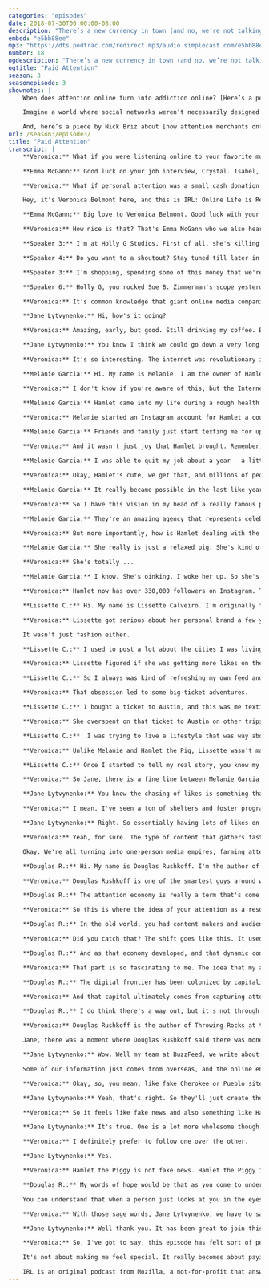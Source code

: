 ```yaml
---
categories: "episodes"
date: 2018-07-30T06:00:00-08:00
description: "There’s a new currency in town (and no, we’re not talking about Bitcoin). We’re talking about attention. In this episode of IRL, [Veronica Belmont](https://twitter.com/Veronica) and special guest [Jane Lytvynenko](https://twitter.com/JaneLytv) explore all the ways your attention has become worth money on social media. Meet [Hamlet the Piggy](https://www.instagram.com/hamlet_the_piggy/), an Instagram star who is helping her owner cope with epilepsy and also build a business; [Lisette Calveiro](https://www.instagram.com/lissettecalv/), whose quest for fame online left her spending beyond her means; and media theorist [Douglas Rushkoff](https://twitter.com/rushkoff), who discusses what’s behind the emerging attention economy."
embed: "e5bb88ee"
mp3: "https://dts.podtrac.com/redirect.mp3/audio.simplecast.com/e5bb88ee.mp3"
number: 18
ogdescription: "There’s a new currency in town (and no, we’re not talking about Bitcoin). We’re talking about attention."
ogtitle: "Paid Attention"
season: 3
seasonepisode: 3
shownotes: |
    When does attention online turn into addiction online? [Here’s a perspective from Mozilla’s Heather West](http://blog.mozilla.org/internetcitizen/2018/07/27/attention-addiction/).

    Imagine a world where social networks weren’t necessarily designed to capture your attention, but instead were built to benefit you and your community. [Here are some thoughts by Katharina Nocun](http://blog.mozilla.org/internetcitizen/2018/07/26/katharina-nocun-social-media-networks/) on what this would look like.

    And, here’s a piece by Nick Briz about [how attention merchants online use your digital fingerprints](http://blog.mozilla.org/internetcitizen/2018/07/26/this-is-your-digital-fingerprint/) to target you with content.
url: /season3/episode3/
title: "Paid Attention"
transcript: |
    **Veronica:** What if you were listening online to your favorite musician and then they gave you a shoutout? Not to all their fans, but to you, just you?

    **Emma McGann:** Good luck on your job interview, Crystal. Isabel, yes. (singing)

    **Veronica:** What if personal attention was a small cash donation away? Would you pay to be noticed? What's the price of someone else's attention? And, how much would you charge for yours?

    Hey, it's Veronica Belmont here, and this is IRL: Online Life is Real Life. This episode is all about the million little ways that your attention is being monetized. But wait, this isn't just another long read about a social media site cashing in on your likes for a gazillion dollars. It's actually all about you and me, about how we're all getting drawn into the same need for online attention.

    **Emma McGann:** Big love to Veronica Belmont. Good luck with your podcast.

    **Veronica:** How nice is that? That's Emma McGann who we also heard at the top of the show. She's a singer who uses something called YouNow. It's a platform where she can livestream performances whenever she feels like it, and fans can send her money in real time. She'll often do shoutouts like that when she receives a gift. It's part of an emerging economy of attention that let's broadcast jockeys make a living on sites, like YouNow or Twitch or Periscope by streaming their video diaries, their songs, or even just their meals. Point is, whatever content you're broadcasting, a live streaming celeb can earn real money — hundreds, thousands, even tens of thousands of dollars a week if they've captured enough attention.

    **Speaker 3:** I’m at Holly G Studios. First of all, she's killing it on-

    **Speaker 4:** Do you want to a shoutout? Stay tuned till later in the video to find out how you can get a shoutout from yours truly.

    **Speaker 3:** I’m shopping, spending some of this money that we're talking about. Hey, Courtney. We were talking about our Periscope plans. We got-

    **Speaker 6:** Holly G, you rocked Sue B. Zimmerman's scope yesterday. That was awesome. I love her Skype-

    **Veronica:** It's common knowledge that giant online media companies monetize the attention of their users. But what's less understood is how individuals are getting in on the game too. Call it trickle-down attention economics, if you're feeling fancy. I've got an awesome house guest here with me today to help explore all this. It's the wonderful Jane Lytvynenko. Jane is a writer over at BuzzFeed, so she knows a thing or two about what grabs people's attention. Hi, Jane.

    **Jane Lytvynenko:** Hi, how's it going?

    **Veronica:** Amazing, early, but good. Still drinking my coffee. But we're doing this podcast thing. So this drive to monetize views and likes is getting more and more personal these days, to the point where it's not just media companies but actually individuals thinking in terms of metrics and clicks and dollars. So, what are some of the more interesting or peculiar attention seekers that you've come across in your work?

    **Jane Lytvynenko:** You know I think we could go down a very long list in terms of attention seekers. But one of the most fascinating ones I found were Russian ones. Russian YouTube is notorious for its dashcam footage and weird quirks like that. But what I recently learned is that Russian YouTube is also big on monetizing attention, and specifically, a lot of men on Russian YouTube will accept payments in order to perform tasks. And this can be tasks like singing something badly and ranging all the way to the extreme, something like hurting yourself. And that's one of the ways that they earn money for a living. They purchase cars. They help pay for their bills. I think that is one of the most fascinating ways that I've seen the attention economy manifest.

    **Veronica:** It's so interesting. The internet was revolutionary in the way that it gave anyone with a computer and a webcam the opportunity to create things and share them with the world. But that wave of creativity has morphed into a tsunami of content. And all that content is searching for attention. That's a big shift.

    **Melanie Garcia:** Hi. My name is Melanie. I am the owner of Hamlet the Piggy.

    **Veronica:** I don't know if you're aware of this, but the Internet has a thing for cute animals. I mean, really, if you boiled the entire internet down to its purest essence, you'd end up with a cat GIF. And frankly, there are a lot of people pushing their adorable cats and dogs online. But Melanie Garcia was able to cut through the noise, because hey, Hamlet's a pig.

    **Melanie Garcia:** Hamlet came into my life during a rough health period. I have epilepsy, and in 2014 I had a really large amount of breakthrough seizures, where I had to move in with my parents so that they could help take care of me, because I couldn't do a lot independently. So that was a really depressing time for me. So, Hamlet was the perfect thing to cheer me up.

    **Veronica:** Melanie started an Instagram account for Hamlet a couple of days after she got her, because, honestly, how could you not?

    **Melanie Garcia:** Friends and family just start texting me for updates and asking more about Hamlet. They started tagging other friends and family, and it just kind of snowballed from there. Probably within like three months, she started growing followers anywhere from like 500 to 1,000 a day at some points, and that really surprised me that she could bring others so much joy just like she brought me.

    **Veronica:** And it wasn't just joy that Hamlet brought. Remember, in the trickle-down attention economy, 1,000 followers per day translates to ... Let's just stick a cash register sound effect in here somewhere.

    **Melanie Garcia:** I was able to quit my job about a year - a little over a year ago and focus completely on Hamlet. So I was inspired to do more content and do more videos and kind of share what her life is behind the scenes.

    **Veronica:** Okay, Hamlet's cute, we get that, and millions of people want to look at cute pigs doing cute things. But when did the money come in exactly?

    **Melanie Garcia:** It really became possible in the last like year to two years. I just started getting more and more emails of different companies that wanted to work with us and different opportunities and things. But also, Hamlet joined The Dog Agency.

    **Veronica:** So I have this vision in my head of a really famous pig getting miffed that she has to go to a dog agency. But anyway ...

    **Melanie Garcia:** They're an amazing agency that represents celebrity pets. And so, once Hamlet joined them, we started to get a lot more opportunities such as sponsored campaigns, and she was able to go to New York for PetCon. So that really boosted things.

    **Veronica:** But more importantly, how is Hamlet dealing with the limelight?

    **Melanie Garcia:** She really is just a relaxed pig. She's kind of lazy so she likes to be toted around whether it's in the stroller or in the car. I'd say she's pretty comfortable in clothes. I mean, you could see I post videos and she'll be wearing sunglasses and walking around with them, like no big deal. So she's pretty comfortable, I feel like in all of our posts. Hey Hamlet.

    **Veronica:** She's totally ...

    **Melanie Garcia:** I know. She's oinking. I woke her up. So she's doing the not-so-happy oinks.

    **Veronica:** Hamlet now has over 330,000 followers on Instagram. That'll do, pig. That'll do. Of course, the race for attention doesn't always end so well.

    **Lissette C.:** Hi. My name is Lissette Calveiro. I'm originally from Miami, but I live in New York City.

    **Veronica:** Lissette got serious about her personal brand a few years ago. She has about 36,000 followers on Instagram. But those followers came with a cost. I wanted to make sure I was posting at least one photo a day. But the photo had to be something interesting, so I had to create experiences for myself that created content. One easy way to describe that is with clothes. I found myself shopping way more than I needed to, just to kind of have new fashion photos each day.

    It wasn't just fashion either.

    **Lissette C.:** I used to post a lot about the cities I was living in or traveling and food, and I realized that I was getting more likes when I would post a photo of me in it. Then I realized, "Okay, so this is the kind of content people want to see more."

    **Veronica:** Lissette figured if she was getting more likes on the photo she was in, she'd have to put herself in more of these places she was posting about.

    **Lissette C.:** So I always was kind of refreshing my own feed and saying like, "I need to post some travel content. I need to put some food content. So I need to go eat brunch," and just kind of over-obsessing about gaining new followers.

    **Veronica:** That obsession led to some big-ticket adventures.

    **Lissette C.:** I bought a ticket to Austin, and this was me texting my friends saying, "Where should we go? What's an Instagram-able place?" I was judging cities by their Instagram worthiness, and we're like, "Let's go to Austin," and didn't even bother to check or care what the ticket should be.

    **Veronica:** She overspent on that ticket to Austin on other trips and clothes and brunches, all to make her Instagram feed more appealing. By the end of this spree, Lissette was $10,000 in debt.

    **Lissette C.:**  I was trying to live a lifestyle that was way above my budget just to kind of keep up with the pressures of social media.

    **Veronica:** Unlike Melanie and Hamlet the Pig, Lissette wasn't made by her quest for Instagram fame. She was nearly destroyed by it. Fortunately, she came around to a more authentic relationship with her followers.

    **Lissette C.:** Once I started to tell my real story, you know my Instagram account grew from the story because the people who wanted to follow me said was like, "Wow, someone who's being raw and someone who's not afraid to admit what they did wrong their failures as much as their successes."

    **Veronica:** So Jane, there is a fine line between Melanie Garcia's accidental success with Hamlet the Piggy and Lissette Calveiro's Instagram spending spree. How do you think the chasing of likes affects the kind of content we experience online? Or even the kind of stories you do at BuzzFeed?

    **Jane Lytvynenko:** You know the chasing of likes is something that everybody's after, right? Every fake news publisher, every Instagram star. One recent story, for example, that we did, talked about how dog shelters are now required to make the dogs that they're putting up for adoption look a lot cuter, because whether they have a good Instagram photo or not can mean the difference between life or death for that dog. If a dog looks cute, it gets adopted, and if it doesn't look cute, it won't.

    **Veronica:** I mean, I've seen a ton of shelters and foster programs on Instagram, and I can totally see why it might be difficult to get a dog adopted if its photo is not as cute as the others.

    **Jane Lytvynenko:** Right. So essentially having lots of likes on something puts it front of mind for somebody, and whether that's a good thing or a bad thing, it's hard to know. But the reality is that it's right there in front of us, and it's definitely affecting what type of information we're getting too.

    **Veronica:** Yeah, for sure. The type of content that gathers fast and copious likes is bound to obscure other important stuff. Content that might be more nuanced or subtle or complex.

    Okay. We're all turning into one-person media empires, farming attention the way past generations would farm a field of wheat. It's become a resource, not just for Vogue magazine and not just for Facebook. It's for all of us, but hold up. If we're getting all caught up in the race to monetize each other's attention, what's the big picture? How did attention become the same thing as dollar signs in the first place? Well we found just the person to give us that big picture view.

    **Douglas R.:** Hi. My name is Douglas Rushkoff. I'm the author of a bunch of books on media, technology, society, and economics.

    **Veronica:** Douglas Rushkoff is one of the smartest guys around when it comes to the internet and economic trends. If anyone can get to the bottom of this madness, it's him.

    **Douglas R.:** The attention economy is really a term that's come into more recent usage as a way of really articulating the fact that the only limits to the growth of internet companies is the amount of eyeball hours that human beings can spend glued to a particular piece of content. What early digital business people came to realize was that online real estate is infinite. They can keep building lots and lots and lots of websites. The territory expands forever. But they're limited by the number of hours that we can actually spend looking at and absorbing all of this stuff they're putting out there.

    **Veronica:** So this is where the idea of your attention as a resource comes from. The limited resource isn't a field that you could farm or the amount of oil in the ground or anything like that. It's the number of hours that humans actually have in a day. Our time, our attention becomes a resource. But, this next step is important. This is how the whole model changed.

    **Douglas R.:** In the old world, you had content makers and audiences. Then as content makers realized that they needed to get paid, they took on advertising. And once the content makers were being paid more by advertisers than they were by their viewers or their readers, then the landscape shifted. We moved into an attention economy where the content was really more about delivering eyeballs and viewers and audience to advertisers than content to audiences.

    **Veronica:** Did you catch that? The shift goes like this. It used to be about giving content to the audience and then it became about giving audiences to advertisers.

    **Douglas R.:** And as that economy developed, and that dynamic continued, a whole lot of other industries popped up, like data mining and demographics and psychographics and targeting. Because now that the consumers really were the product, you needed to understand who all these consumers were.

    **Veronica:** That part is so fascinating to me. The idea that my attention is worth more to this company than that company, and they can bid for my attention using algorithms just basically in the blink of an eye.

    **Douglas R.:** The digital frontier has been colonized by capitalism. All of the other effects are really just different ways of distracting us or numbing us from this essential reality. You know racism works today because there's good money in racism. Sexism works because there's good money in sexism. We're at the mercy of a market. Every company you talk to today is at the mercy of their shareholders. They are there to grow capital.

    **Veronica:** And that capital ultimately comes from capturing attention whether your giant company X or you're just a nice gal with an Instagram worthy pet who's trying to make the rent. But is that it then? We're just stuck in some big eyeball battle royal? Or can we imagine another option?

    **Douglas R.:** I do think there's a way out, but it's not through throwing more business at it. I think the way out is by understanding that there are ways of valuing human time and effort and energy and experience that don't have market metrics on them. You know that there's some things that the market just can't value appropriately.

    **Veronica:** Douglas Rushkoff is the author of Throwing Rocks at the Google Bus and the host of the Team Human podcast.

    Jane, there was a moment where Douglas Rushkoff said there was money in racism and sexism as kind of an explanation for why we see a lot of it online. Is it the same with the phenomenon like fake news? How does fake news fit into our current attention economy?

    **Jane Lytvynenko:** Wow. Well my team at BuzzFeed, we write about fake news a lot, and we write about hoaxes on the internet, and that has become one of the favorite scams of anybody who's trying to make some money overseas. In 2017, we did a huge project where we gathered just around 700 websites and analyzed two million Facebook posts with their associated pages. What we found is that it's true. Racism and sexism kind of does pay. We looked at publishers that ran both liberal partisan websites and blogs and conservative partisan websites and blogs at the exact same time because they were just looking to make money.

    Some of our information just comes from overseas, and the online environment that we've created right now is very, very conductive to that. For example, one of the biggest phenomena that we see on Facebook is Native American pages are almost exclusively run from places like Kosovo and Macedonia.

    **Veronica:** Okay, so, you mean, like fake Cherokee or Pueblo sites are being created in Kosovo?

    **Jane Lytvynenko:** Yeah, that's right. So they'll just create these fake pages. They'll sell swag. They'll post either very clickbait headlines or fake news headlines altogether, and that's how they'll make some money.

    **Veronica:** So it feels like fake news and also something like Hamlet the Piggy, like not all that different at the end of the day because we're all competing for the same amount of attention and eyeballs that people can give to you online.

    **Jane Lytvynenko:** It's true. One is a lot more wholesome though.

    **Veronica:** I definitely prefer to follow one over the other.

    **Jane Lytvynenko:** Yes.

    **Veronica:** Hamlet the Piggy is not fake news. Hamlet the Piggy is amazing and good for your soul. And making these choices matters even more once you realize that your attention really is a limited resource that it really does have a huge value to you whether other people turn it into money or not. Here's Douglas Rushkoff again.

    **Douglas R.:** My words of hope would be that as you come to understand what these platforms want from you, you're in a much better position to use them intelligently and to your own benefit rather than to someone else's. It's not that scary to find out, "Oh okay. This is all just a big corporation trying to get value from me." Once you understand that, then you can decide, "Oh the internet is a tool like any other tool, like a traffic light. You know, like anything else that's out there," and it opens up this whole real world of people and places that you can suddenly appreciate in this other way.

    You can understand that when a person just looks at you in the eyes or nods at something you've said, that's better than a thousand likes.

    **Veronica:** With those sage words, Jane Lytvynenko, we have to say goodbye. It's been amazing having you along for the ride today, and I wish you and BuzzFeed however much attention you may desire.

    **Jane Lytvynenko:** Well thank you. It has been great to join this conversation, and thanks for paying attention to us.

    **Veronica:** So, I've got to say, this episode has felt sort of personal for me. I'm realizing that my entire career has actually been about exactly this, about gathering attention online. I've got a pretty okay amount of followers on social media, and that's meant a lot of opportunities to work with brands, like working with Mozilla on this very podcast. The attention I get helps drive interest in things, and yeah, I've often been paid along the way too. The more data I have proving people are watching me, the more I could potentially make. So how does that change the way I go around living my life? It means there's always this little voice, this little nudge toward the thing that's going to grab more attention, more followers, more likes, and this is the key thing.

    It's not about making me feel special. It really becomes about paying the rent sometimes. Finding a balance between gathering attention and actually being my weirdo self no matter how many people want to follow that, that's something I'm always going to be working on. In fact, I think that balance is something that a lot of people are grappling with these days, particularly young families. Later in the season, we're going to look at what it means to grow up online, the challenges, the struggles and opportunities for digitally-connected kids. That's coming up in a few weeks, so stay tuned and stay subscribed.

    IRL is an original podcast from Mozilla, a not-for-profit that answers to internet users, not shareholders. Mozilla is the organization behind the Firefox browser. Next time on the show, we're zooming into focus on virtual connections. All the little ways that personal relationships get tweaked and sometimes radically altered when we hop online, because as much as we might desire mass audiences online, the real drama is always one to one. I'm Veronica Belmont, and I'll see you online until we catch up again IRL.
---
```

